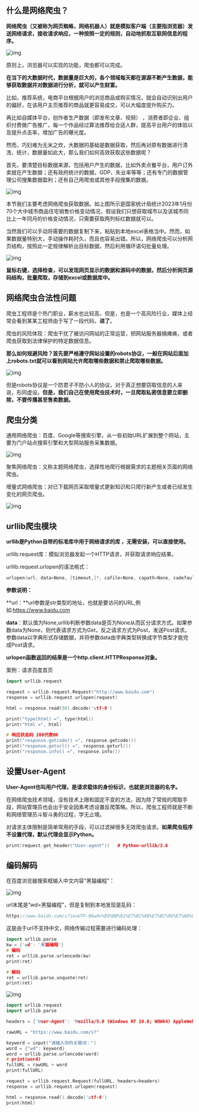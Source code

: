 ## 什么是网络爬虫？

**网络爬虫（又被称为网页蜘蛛，网络机器人）就是模拟客户端（主要指浏览器）发送网络请求，接收请求响应，一种按照一定的规则，自动地抓取互联网信息的程序。**

![img](https://p3-sign.toutiaoimg.com/tos-cn-i-qvj2lq49k0/324ad703cdfc4c54be2ce747da1ff980~tplv-obj.jpg?traceid=202302161822196A28EAB606A9E0DA364B&x-expires=2147483647&x-signature=pRIpb5mwULiaGp9RjFApYDpwkzw%3D)

原则上，浏览器可以实现的功能，爬虫都可以完成。

**在当下的大数据时代，数据量是巨大的，各个领域每天都在源源不断产生数据，能够获取数据并对数据进行分析，就可以产生财富。**

比如，推荐系统，电商平台根据用户的浏览商品或购买情况，就会自动识别出用户的偏好，在该用户主页推荐的商品就更容易成交，可以大幅度提升购买力。

再比如自媒体平台，创作者生产数据（即发布文章、视频） ，消费者即企业、组织付费做广告推广，每一个作品经过算法推荐给合适人群，提高平台用户的体验以及提升点击率，增加广告的曝光度。

然而，巧妇难为无米之炊，大数据的基础是数据获取，然后再对原有数据进行清洗、统计，数据量如此大，那么我们如何高效获取这些数据呢？

首先，要清楚目标数据来源，包括用户产生的数据，比如外卖点餐平台，用户订外卖就在产生数据；还有政府统计的数据，GDP、失业率等等；还有专门的数据管理公司搜集数据盈利；还有自己用爬虫或其他手段搜集的数据。

![img](https://p3-sign.toutiaoimg.com/tos-cn-i-qvj2lq49k0/0f9fa9adaf6e47d8987d10f7d29a87db~tplv-obj.jpg?traceid=202302161822196A28EAB606A9E0DA364B&x-expires=2147483647&x-signature=v7BvP6Ng81bOEbEVSI%2F7M%2BnvLhQ%3D)

本节我们主要考虑网络爬虫获取数据。如上图所示是国家统计局统计2023年1月份70个大中城市商品住宅销售价格变动情况，假设我们只想获取城市以及该城市同比上一年同月的价格变动情况，只需要获取两列标红数据就可以。

当然我们可以手动将需要的数据复制下来，粘贴到本地excel表格当中。然而，如果数据量特别大，手动操作耗时久，而且也容易出错。所以，网络爬虫可以分析网页结构，按照此一定规律解析出目标数据，然后利用循环语句批量处理。

![img](https://p3-sign.toutiaoimg.com/tos-cn-i-qvj2lq49k0/dde75c8a9a804381bec1c2435eac2858~tplv-obj.jpg?traceid=202302161822196A28EAB606A9E0DA364B&x-expires=2147483647&x-signature=bBr190d5iWCv1PXSrnSuFouqQPQ%3D)

**鼠标右键，选择检查，可以发现网页显示的数据和源码中的数据，然后分析网页源码结构，批量爬取，存储到excel或数据库中。**

 

## 网络爬虫合法性问题

爬虫工程师是个热门职业，薪水也比较高，但是，也是一个高风险行业，媒体上经常会看到某某工程师由于写了一段代码，**进了**。

爬虫的风险体现：爬虫干扰了被访问网站的正常运营，把网站服务器搞瘫痪，或者爬虫获取到法律保护的特定数据信息。

**那么如何规避风险？首先要严格遵守网站设置的robots协议，一般在网站后面加上robots.txt就可以看到网站允许爬取哪些数据和禁止爬取哪些数据。**

![img](https://p3-sign.toutiaoimg.com/tos-cn-i-qvj2lq49k0/7b84ade6476f4313928b9a15e26a4b69~tplv-obj.jpg?traceid=202302161822196A28EAB606A9E0DA364B&x-expires=2147483647&x-signature=HzbAglxsa9S4%2Fg97JHdOAGO0Y3A%3D)

但是robots协议是一个防君子不防小人的协议，对于真正想要窃取信息的人来说，形同虚设。**但是，我们自己在使用爬虫技术时，一旦爬取私密信息要立即删除，不要传播甚至售卖数据。**

 

## 爬虫分类

通用网络爬虫：百度、Google等搜索引擎，从一些初始URL扩展到整个网站，主要为门户站点搜索引擎和大型网站服务采集数据。

![img](https://p3-sign.toutiaoimg.com/tos-cn-i-qvj2lq49k0/066bc06b947f470793ae4a3b86584dac~tplv-obj.jpg?traceid=202302161822196A28EAB606A9E0DA364B&x-expires=2147483647&x-signature=edmsdrN%2B6sObtvKyeCuex1hn6%2BA%3D)

聚焦网络爬虫：又称主题网络爬虫，选择性地爬行根据需求的主题相关页面的网络爬虫。

增量式网络爬虫：对已下载网页采取增量式更新知识和只爬行新产生或者已经发生变化的网页爬虫。

![img](https://p3-sign.toutiaoimg.com/tos-cn-i-qvj2lq49k0/0d167eca8666400eac16d391f965003f~tplv-obj.jpg?traceid=202302161822196A28EAB606A9E0DA364B&x-expires=2147483647&x-signature=tC3k0wRgQSwsEVu8v%2BPeJOIcIKM%3D)

 

## urllib爬虫模块

**urllib是Python自带的标准库中用于网络请求的库 ，无需安装，可以直接使用。**

urllib.request库：模拟浏览器发起一个HTTP请求，并获取请求响应结果。

urllib.request.urlopen的语法格式：

```cpp
urlopen(url, data=None, [timeout,]*, cafile=None, capath=None, cadefault=False, context=None)
```

**参数说明：**

**url：**url参数是str类型的地址，也就是要访问的URL,例如:https://www.baidu.com

**data**：默认值为None,urllib判断参数data是否为None从而区分请求方式。如果参数data为None，则代表请求方式为Get，反之请求方式为Post，发送Post请求。参数data以字典形式存储数据，并将参数data由字典类型转换成字节类型才能完成Post请求。

**urlopen函数返回的结果是一个http.client.HTTPResponse对象。**

案例：请求百度首页

```cpp
import urllib.request

request = urllib.request.Request("http://www.baidu.com")
response = urllib.request.urlopen(request)

html = response.read(50).decode('utf-8')

print("type(html) =", type(html))
print("html =", html)

# 响应状态码 200代表OK
print("response.getcode() =", response.getcode())
print("response.geturl() =", response.geturl())
print("response.info() =", response.info())
```

 

## 设置User-Agent

**User-Agent也叫用户代理，是请求载体的身份标识，也就是浏览器的名字。**

在网络爬虫技术领域，没有技术上限和固定不变的方法，因为除了常规的爬取手段，网站管理员也会出于安全因素考虑设置反爬策略。所以，爬虫工程师就是不断和网络管理员斗智斗勇的过程，学无止境。

对请求主体限制是简单常用的手段，可以过滤掉很多无效爬虫请求。**如果爬虫程序不设置代理，默认代理会显示Python。**

```cpp
print(request.get_header("User-agent"))   # Python-urllib/3.6
```

 

## 编码解码

在百度浏览器搜索框输入中文内容“黑猫编程”：

![img](https://p3-sign.toutiaoimg.com/tos-cn-i-qvj2lq49k0/37b250536f4e453f830f1b16ede8c6ca~tplv-obj.jpg?traceid=202302161822196A28EAB606A9E0DA364B&x-expires=2147483647&x-signature=IL3A5%2FPxjJHestEFi40K7DIny18%3D)

url末尾是“wd=黑猫编程”，但是复制到本地发现是乱码：

```cpp
https://www.baidu.com/s?ie=UTF-8&wd=%E9%BB%91%E7%8C%AB%E7%BC%96%E7%A8%8B
```

这是由于url不支持中文，网络传输过程需要进行编码处理：

```cpp
import urllib.parse
kw = {'wd': '黑猫编程'}
# 编码
ret = urllib.parse.urlencode(kw)
print(ret)

# 解码
ret = urllib.parse.unquote(ret)
print(ret)
```

![img](https://p3-sign.toutiaoimg.com/tos-cn-i-qvj2lq49k0/ca9a3c0bec7b4a4cbbf3afa4da8e33a1~tplv-obj.jpg?traceid=202302161822196A28EAB606A9E0DA364B&x-expires=2147483647&x-signature=Cz1Pxl13nI7IaL38gQN90adj1WE%3D)

```cpp
import urllib.request
import urllib.parse

headers = {'User-Agent': 'Mozilla/5.0 (Windows NT 10.0; WOW64) AppleWebKit/537.36 (KHTML, like Gecko) Chrome/56.0.2924.87 Safari/537.36'}

rawURL = "https://www.baidu.com/s?"

keyword = input("请输入你的关键词：")
word = {"wd": keyword}
word = urllib.parse.urlencode(word)
# print(word)
fullURL = rawURL + word
print(fullURL)

request = urllib.request.Request(fullURL, headers=headers)
response = urllib.request.urlopen(request)

html = response.read().decode('utf-8')
print(html)
```

 

 